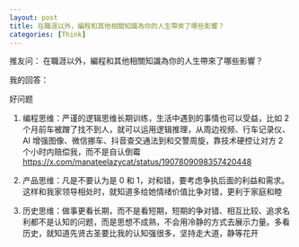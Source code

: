 ```yaml
---
layout: post
title: 在職涯以外，編程和其他相關知識為你的人生帶來了哪些影響？
categories: [Think]
---
```


推友问： 在職涯以外，編程和其他相關知識為你的人生帶來了哪些影響？

我的回答：

好问题

1. 编程思维：严谨的逻辑思维长期训练，生活中遇到的事情也可以受益，比如 2 个月前车被蹭了找不到人，就可以运用逻辑推理，从周边视频、行车记录仪、AI 增强图像、微信挪车、抖音查交通法到和交警周旋，靠技术硬控让对方 2 个小时内赔偿我，而不是自认倒霉 https://x.com/manateelazycat/status/1907809098357420448

2. 产品思维：凡是不要认为是 0 和 1，对和错，要考虑争执后面的利益和需求。这样和我家领导相处时，就知道多给她情绪价值比争对错，更利于家庭和睦

3. 历史思维：做事更看长期，而不是看短期，短期的争对错、相互比较、追求名利都不是认知的问题，而是思想不成熟，不会用冷静的方式去展示力量。多看历史，就知道先贤古圣要比我的认知强很多，坚持走大道，静等花开
